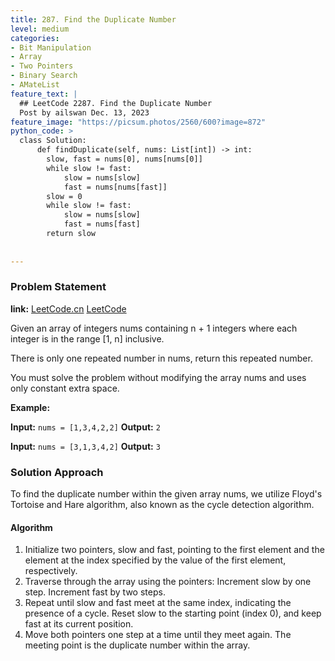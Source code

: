 ```yaml
---
title: 287. Find the Duplicate Number
level: medium
categories:
- Bit Manipulation
- Array
- Two Pointers
- Binary Search
- AMateList
feature_text: |
  ## LeetCode 2287. Find the Duplicate Number
  Post by ailswan Dec. 13, 2023
feature_image: "https://picsum.photos/2560/600?image=872"
python_code: >
  class Solution:
      def findDuplicate(self, nums: List[int]) -> int:
        slow, fast = nums[0], nums[nums[0]]
        while slow != fast:
            slow = nums[slow]
            fast = nums[nums[fast]]
        slow = 0
        while slow != fast:
            slow = nums[slow]
            fast = nums[fast]
        return slow
      
         
---
```


### Problem Statement
**link:**
[LeetCode.cn](https://leetcode.cn/problems/find-the-duplicate-number/)
[LeetCode](https://leetcode.com/problems/find-the-duplicate-number/)

Given an array of integers nums containing n + 1 integers where each integer is in the range [1, n] inclusive.

There is only one repeated number in nums, return this repeated number.

You must solve the problem without modifying the array nums and uses only constant extra space.

 
**Example:**

**Input:** `nums = [1,3,4,2,2]`
**Output:** `2`
 
**Input:** `nums = [3,1,3,4,2]`
**Output:** `3`

### Solution Approach
To find the duplicate number within the given array nums, we utilize Floyd's Tortoise and Hare algorithm, also known as the cycle detection algorithm.

#### Algorithm
1. Initialize two pointers, slow and fast, pointing to the first element and the element at the index specified by the value of the first element, respectively.
2. Traverse through the array using the pointers:
Increment slow by one step.
Increment fast by two steps.
3. Repeat until slow and fast meet at the same index, indicating the presence of a cycle.
Reset slow to the starting point (index 0), and keep fast at its current position.
4. Move both pointers one step at a time until they meet again. The meeting point is the duplicate number within the array.